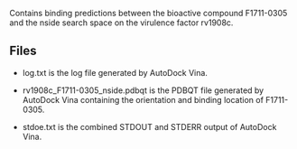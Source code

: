 Contains binding predictions between the bioactive compound F1711-0305 and the nside search space on the virulence factor rv1908c.

## Files

- log.txt is the log file generated by AutoDock Vina.

- rv1908c_F1711-0305_nside.pdbqt is the PDBQT file generated by AutoDock Vina containing the orientation and binding location of F1711-0305.

- stdoe.txt is the combined STDOUT and STDERR output of AutoDock Vina.

